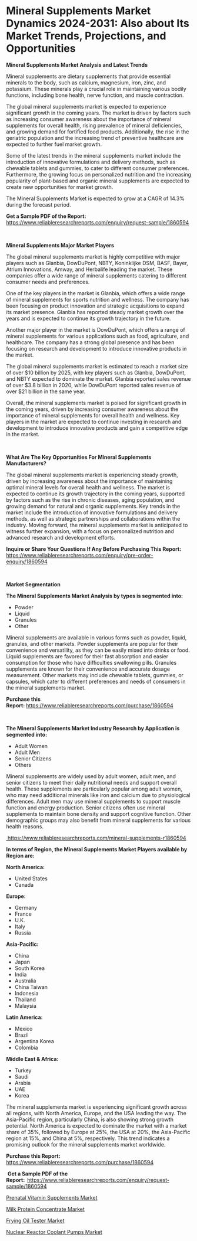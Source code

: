 <p><h1>Mineral Supplements Market Dynamics 2024-2031: Also about Its Market Trends, Projections, and Opportunities</h1></p><p><strong>Mineral Supplements Market Analysis and Latest Trends</strong></p>
<p><p>Mineral supplements are dietary supplements that provide essential minerals to the body, such as calcium, magnesium, iron, zinc, and potassium. These minerals play a crucial role in maintaining various bodily functions, including bone health, nerve function, and muscle contraction.</p><p>The global mineral supplements market is expected to experience significant growth in the coming years. The market is driven by factors such as increasing consumer awareness about the importance of mineral supplements for overall health, rising prevalence of mineral deficiencies, and growing demand for fortified food products. Additionally, the rise in the geriatric population and the increasing trend of preventive healthcare are expected to further fuel market growth.</p><p>Some of the latest trends in the mineral supplements market include the introduction of innovative formulations and delivery methods, such as chewable tablets and gummies, to cater to different consumer preferences. Furthermore, the growing focus on personalized nutrition and the increasing popularity of plant-based and organic mineral supplements are expected to create new opportunities for market growth.</p><p>The Mineral Supplements Market is expected to grow at a CAGR of 14.3% during the forecast period.</p></p>
<p><strong>Get a Sample PDF of the Report:&nbsp;</strong> <a href="https://www.reliableresearchreports.com/enquiry/request-sample/1860594">https://www.reliableresearchreports.com/enquiry/request-sample/1860594</a></p>
<p>&nbsp;</p>
<p><strong>Mineral Supplements Major Market Players</strong></p>
<p><p>The global mineral supplements market is highly competitive with major players such as Glanbia, DowDuPont, NBTY, Koninklijke DSM, BASF, Bayer, Atrium Innovations, Amway, and Herbalife leading the market. These companies offer a wide range of mineral supplements catering to different consumer needs and preferences.</p><p>One of the key players in the market is Glanbia, which offers a wide range of mineral supplements for sports nutrition and wellness. The company has been focusing on product innovation and strategic acquisitions to expand its market presence. Glanbia has reported steady market growth over the years and is expected to continue its growth trajectory in the future.</p><p>Another major player in the market is DowDuPont, which offers a range of mineral supplements for various applications such as food, agriculture, and healthcare. The company has a strong global presence and has been focusing on research and development to introduce innovative products in the market.</p><p>The global mineral supplements market is estimated to reach a market size of over $10 billion by 2025, with key players such as Glanbia, DowDuPont, and NBTY expected to dominate the market. Glanbia reported sales revenue of over $3.8 billion in 2020, while DowDuPont reported sales revenue of over $21 billion in the same year.</p><p>Overall, the mineral supplements market is poised for significant growth in the coming years, driven by increasing consumer awareness about the importance of mineral supplements for overall health and wellness. Key players in the market are expected to continue investing in research and development to introduce innovative products and gain a competitive edge in the market.</p></p>
<p>&nbsp;</p>
<p><strong>What Are The Key Opportunities For Mineral Supplements Manufacturers?</strong></p>
<p><p>The global mineral supplements market is experiencing steady growth, driven by increasing awareness about the importance of maintaining optimal mineral levels for overall health and wellness. The market is expected to continue its growth trajectory in the coming years, supported by factors such as the rise in chronic diseases, aging population, and growing demand for natural and organic supplements. Key trends in the market include the introduction of innovative formulations and delivery methods, as well as strategic partnerships and collaborations within the industry. Moving forward, the mineral supplements market is anticipated to witness further expansion, with a focus on personalized nutrition and advanced research and development efforts.</p></p>
<p><strong>Inquire or Share Your Questions If Any Before Purchasing This Report:</strong> <a href="https://www.reliableresearchreports.com/enquiry/pre-order-enquiry/1860594">https://www.reliableresearchreports.com/enquiry/pre-order-enquiry/1860594</a></p>
<p>&nbsp;</p>
<p><strong>Market Segmentation</strong></p>
<p><strong>The Mineral Supplements Market Analysis by types is segmented into:</strong></p>
<p><ul><li>Powder</li><li>Liquid</li><li>Granules</li><li>Other</li></ul></p>
<p><p>Mineral supplements are available in various forms such as powder, liquid, granules, and other markets. Powder supplements are popular for their convenience and versatility, as they can be easily mixed into drinks or food. Liquid supplements are favored for their fast absorption and easier consumption for those who have difficulties swallowing pills. Granules supplements are known for their convenience and accurate dosage measurement. Other markets may include chewable tablets, gummies, or capsules, which cater to different preferences and needs of consumers in the mineral supplements market.</p></p>
<p><strong>Purchase this Report:&nbsp;</strong><a href="https://www.reliableresearchreports.com/purchase/1860594">https://www.reliableresearchreports.com/purchase/1860594</a></p>
<p>&nbsp;</p>
<p><strong>The Mineral Supplements Market Industry Research by Application is segmented into:</strong></p>
<p><ul><li>Adult Women</li><li>Adult Men</li><li>Senior Citizens</li><li>Others</li></ul></p>
<p><p>Mineral supplements are widely used by adult women, adult men, and senior citizens to meet their daily nutritional needs and support overall health. These supplements are particularly popular among adult women, who may need additional minerals like iron and calcium due to physiological differences. Adult men may use mineral supplements to support muscle function and energy production. Senior citizens often use mineral supplements to maintain bone density and support cognitive function. Other demographic groups may also benefit from mineral supplements for various health reasons.</p></p>
<p><a href="https://www.reliableresearchreports.com/mineral-supplements-r1860594">&nbsp;https://www.reliableresearchreports.com/mineral-supplements-r1860594</a></p>
<p><strong>In terms of Region, the Mineral Supplements Market Players available by Region are:</strong></p>
<p>
    <p> <strong> North America: </strong>
        <ul>
            <li>United States</li>
            <li>Canada</li>
        </ul>
        </p> 
    <p> <strong> Europe: </strong>
        <ul>
            <li>Germany</li>
            <li>France</li>
            <li>U.K.</li>
            <li>Italy</li>
            <li>Russia</li>
        </ul>
        </p> 
    <p> <strong> Asia-Pacific: </strong>
        <ul>
            <li>China</li>
            <li>Japan</li>
            <li>South Korea</li>
            <li>India</li>
            <li>Australia</li>
            <li>China Taiwan</li>
            <li>Indonesia</li>
            <li>Thailand</li>
            <li>Malaysia</li>
        </ul>
        </p> 
    <p> <strong> Latin America: </strong>
        <ul>
            <li>Mexico</li>
            <li>Brazil</li>
            <li>Argentina Korea</li>
            <li>Colombia</li>
        </ul>
        </p> 
    <p> <strong> Middle East & Africa: </strong>
        <ul>
            <li>Turkey</li>
            <li>Saudi</li>
            <li>Arabia</li>
            <li>UAE</li>
            <li>Korea</li>
        </ul>
    </p>
    </p>
<p><p>The mineral supplements market is experiencing significant growth across all regions, with North America, Europe, and the USA leading the way. The Asia-Pacific region, particularly China, is also showing strong growth potential. North America is expected to dominate the market with a market share of 35%, followed by Europe at 25%, the USA at 20%, the Asia-Pacific region at 15%, and China at 5%, respectively. This trend indicates a promising outlook for the mineral supplements market worldwide.</p></p>
<p><strong>Purchase this Report: </strong><a href="https://www.reliableresearchreports.com/purchase/1860594">https://www.reliableresearchreports.com/purchase/1860594</a></p>
<p>&nbsp;<strong>Get a Sample PDF of the Report:&nbsp;&nbsp;</strong><a href="https://www.reliableresearchreports.com/enquiry/request-sample/1860594">https://www.reliableresearchreports.com/enquiry/request-sample/1860594</a></p>
<p><strong></strong></p>
<p><p><a href="https://github.com/maudAbbott7/Market-Research-Report-List-1/blob/main/prenatal-vitamin-supplements-market.md">Prenatal Vitamin Supplements Market</a></p><p><a href="https://github.com/MaraKoelpin2023/Market-Research-Report-List-1/blob/main/milk-protein-concentrate-market.md">Milk Protein Concentrate Market</a></p><p><a href="https://www.linkedin.com/pulse/frying-oil-tester-market-trends-forecast-competitive-analysis-upjvf">Frying Oil Tester Market</a></p><p><a href="https://www.linkedin.com/pulse/nuclear-reactor-coolant-pumps-market-trends-forecast-competitive-nyenc">Nuclear Reactor Coolant Pumps Market</a></p></p>